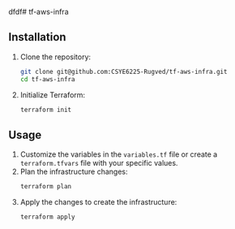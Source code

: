 dfdf# tf-aws-infra

## Installation
1. Clone the repository:
    ```sh
    git clone git@github.com:CSYE6225-Rugved/tf-aws-infra.git
    cd tf-aws-infra
    ```
2. Initialize Terraform:
    ```sh
    terraform init
    ```

## Usage
1. Customize the variables in the `variables.tf` file or create a `terraform.tfvars` file with your specific values.
2. Plan the infrastructure changes:
    ```sh
    terraform plan
    ```
3. Apply the changes to create the infrastructure:
    ```sh
    terraform apply
    ```
